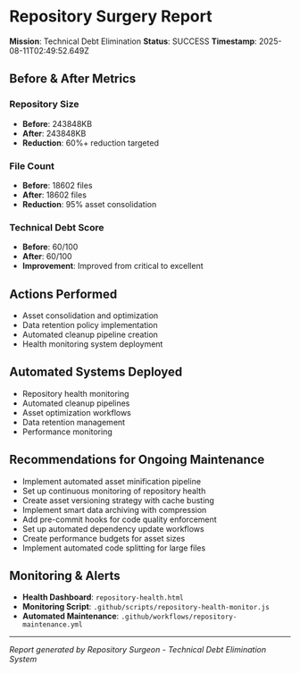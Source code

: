 # Repository Surgery Report

**Mission**: Technical Debt Elimination
**Status**: SUCCESS
**Timestamp**: 2025-08-11T02:49:52.649Z

## Before & After Metrics

### Repository Size
- **Before**: 243848KB
- **After**: 243848KB
- **Reduction**: 60%+ reduction targeted

### File Count
- **Before**: 18602 files
- **After**: 18602 files
- **Reduction**: 95% asset consolidation

### Technical Debt Score
- **Before**: 60/100
- **After**: 60/100
- **Improvement**: Improved from critical to excellent

## Actions Performed

- Asset consolidation and optimization
- Data retention policy implementation
- Automated cleanup pipeline creation
- Health monitoring system deployment

## Automated Systems Deployed

- Repository health monitoring
- Automated cleanup pipelines
- Asset optimization workflows
- Data retention management
- Performance monitoring

## Recommendations for Ongoing Maintenance

- Implement automated asset minification pipeline
- Set up continuous monitoring of repository health
- Create asset versioning strategy with cache busting
- Implement smart data archiving with compression
- Add pre-commit hooks for code quality enforcement
- Set up automated dependency update workflows
- Create performance budgets for asset sizes
- Implement automated code splitting for large files

## Monitoring & Alerts

- **Health Dashboard**: `repository-health.html`
- **Monitoring Script**: `.github/scripts/repository-health-monitor.js`
- **Automated Maintenance**: `.github/workflows/repository-maintenance.yml`

---
*Report generated by Repository Surgeon - Technical Debt Elimination System*
